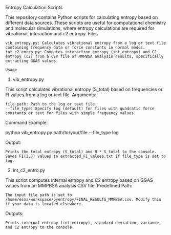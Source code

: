 Entropy Calculation Scripts

This repository contains Python scripts for calculating entropy based on different data sources. 
These scripts are useful for computational chemistry and molecular simulations, where entropy calculations are required for vibrational, interaction and  c2 entropy.
Files

    vib_entropy.py: Calculates vibrational entropy from a log or text file containing frequency data or force constants in normal modes.
    int_c2_entro.py: Computes interaction entropy (int_entropy) and C2 entropy (c2) from a CSV file of MMPBSA analysis results, specifically extracting GGAS values.

    Usage
1. vib_entropy.py

This script calculates vibrational entropy (S_total) based on frequencies or FI values from a log or text file.
Arguments:

    file_path: Path to the log or text file.
    --file_type: Specify log (default) for files with quadratic force constants or text for files with simple frequency values.

Command Example:

python vib_entropy.py path/to/your/file --file_type log

Output:

    Prints the total entropy (S_total) and R * S_total to the console.
    Saves FI(I,J) values to extracted_FI_values.txt if file_type is set to log.
2. int_c2_entro.py

This script computes internal entropy and C2 entropy based on GGAS values from an MMPBSA analysis CSV file.
Predefined Path:

    The input file path is set to /home/esma/workspace/pyentropy/FINAL_RESULTS_MMPBSA.csv. Modify this if your data is located elsewhere.

Outputs:

    Prints internal entropy (int_entropy), standard deviation, variance, and C2 entropy to the console.
